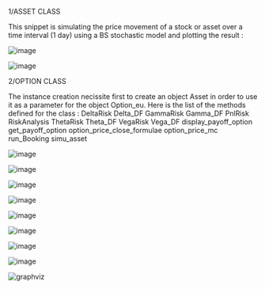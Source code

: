 1/ASSET CLASS

This snippet is simulating the price movement of a stock or asset over a time interval (1 day) using a BS stochastic model and plotting the result :

![image](https://github.com/user-attachments/assets/2b0b20e2-b570-4d22-83d9-4cd6b1e02f61)

![image](https://github.com/user-attachments/assets/06284de6-2d1e-4c57-b533-3e292210d0d4)

2/OPTION CLASS

The instance creation necissite first to create an object Asset in order to use it as a parameter for the object Option_eu.
Here is the list of the methods defined for the class :
DeltaRisk
Delta_DF
GammaRisk
Gamma_DF
PnlRisk
RiskAnalysis
ThetaRisk
Theta_DF
VegaRisk
Vega_DF
display_payoff_option
get_payoff_option
option_price_close_formulae
option_price_mc
run_Booking
simu_asset



![image](https://github.com/user-attachments/assets/7f6b2033-1fac-4330-9eab-6d2d4ba51a42)

![image](https://github.com/user-attachments/assets/18085669-5718-4f43-90f8-ec249ba63de6)

![image](https://github.com/user-attachments/assets/2b87570c-1685-466d-aa55-2d6083963a32)

![image](https://github.com/user-attachments/assets/781efd1d-483e-41d2-ab05-6152e34dbc84)

![image](https://github.com/user-attachments/assets/c96f2fb2-fb79-4d27-a2ba-0b73421431dd)

![image](https://github.com/user-attachments/assets/5e8c945e-8641-405c-b02a-c5484dd9c8eb)

![image](https://github.com/user-attachments/assets/faad6a5c-444a-4993-975d-35a3c12c4fdf)

![image](https://github.com/user-attachments/assets/04fb714f-a99e-42fd-a135-e33332b086a3)



![graphviz](https://github.com/user-attachments/assets/c7cde25a-0317-4ea7-84bd-7d4e8f35b87a)
